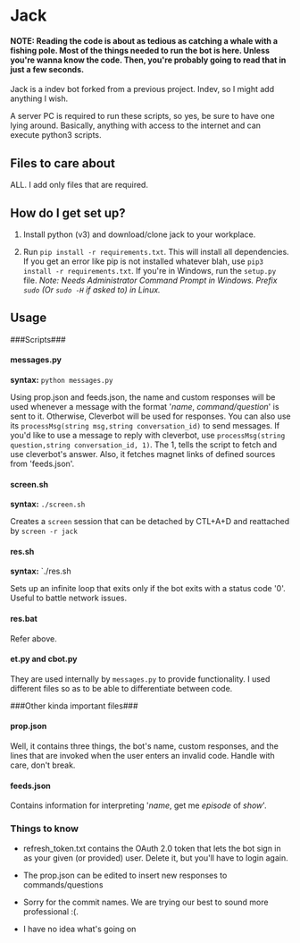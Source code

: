 # Jack

#### NOTE: Reading the code is about as tedious as catching a whale with a fishing pole. Most of the things needed to run the bot is here. Unless you're wanna know the code. Then, you're probably going to read that in just a few seconds.



Jack is a indev bot forked from a previous project.
Indev, so I might add anything I wish.


A server PC is required to run these scripts, so yes, be sure to have one lying around. Basically, anything with access to the internet and can execute python3 scripts.


## Files to care about

ALL. I add only files that are required.


## How do I get set up?

1. Install python (v3) and download/clone jack to your workplace.

2. Run `pip install -r requirements.txt`. This will install all dependencies. If you get an error like pip is not installed whatever blah, use `pip3 install -r requirements.txt`. If you're in Windows, run the `setup.py` file. _Note: Needs Administrator Command Prompt in Windows. Prefix `sudo` (Or `sudo -H` if asked to) in Linux._

## Usage

###Scripts###

#### messages.py
**syntax:** `python messages.py`

Using prop.json and feeds.json, the name and custom responses will be used whenever a message with the format '*name*, *command/question*' is sent to it. 
Otherwise, Cleverbot will be used for responses. 
You can also use its `processMsg(string msg,string conversation_id)` to send messages.
If you'd like to use a message to reply with cleverbot, use `processMsg(string question,string conversation_id, 1)`. The 1, tells the script to fetch and use cleverbot's answer.
Also, it fetches magnet links of defined sources from 'feeds.json'.

#### screen.sh
**syntax:** `./screen.sh`

Creates a `screen` session that can be detached by CTL+A+D and reattached by `screen -r jack`

#### res.sh
**syntax:** `./res.sh

Sets up an infinite loop that exits only if the bot exits with a status code '0'. Useful to battle network issues.

#### res.bat

Refer above.

#### et.py and cbot.py

They are used internally by `messages.py` to provide functionality. I used different files so as to be able to differentiate between code.

###Other kinda important files###

#### prop.json

Well, it contains three things, the bot's name, custom responses, and the lines that are invoked when the user enters an invalid code. Handle with care, don't break.

#### feeds.json

Contains information for interpreting '*name*, get me *episode* of *show*'.

### Things to know

* refresh_token.txt contains the OAuth 2.0 token that lets the bot sign in as your given (or provided) user. Delete it, but you'll have to login again.

* The prop.json can be edited to insert new responses to commands/questions

* Sorry for the commit names. We are trying our best to sound more professional :(.

* I have no idea what's going on